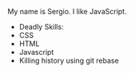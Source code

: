 My name is Sergio.
I like JavaScript.
* Deadly Skills:
* CSS 
* HTML 
* Javascript 
* Killing history using git rebase 

